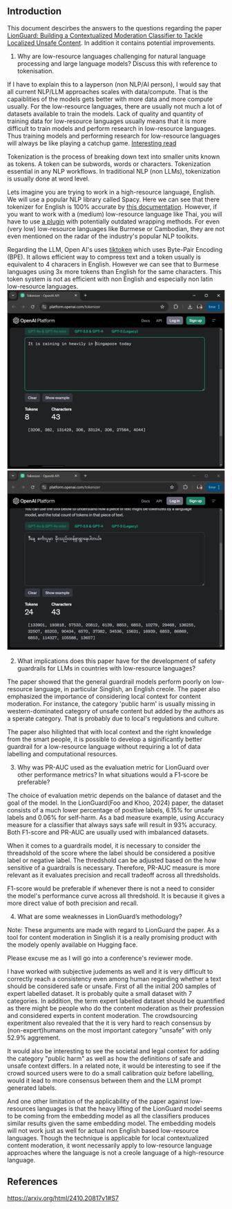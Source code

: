 ## Introduction

This document descirbes the answers to the questions regarding the paper [LionGuard: Building a Contextualized Moderation 
Classifier to Tackle Localized Unsafe Content](https://arxiv.org/abs/2407.10995). In addition it contains potential improvements.

1. Why are low-resource languages challenging for natural language processing and large language models? Discuss this with reference to tokenisation.

If I have to explain this to a layperson (non NLP/AI person), I would say that all current NLP/LLM approaches scales with data/compute. That is the capaiblities of the models gets better with more data and more compute usually. For the low-resource languages, there are usually not much a lot of datasets available to train the models. Lack of quality and quantity of training data for low-resource languages usually means that it is more difficult to train models and perform research in low-resource languages. Thus training models and performing research for low-resource languages will always be like playing a catchup game. [Interesting read](https://arxiv.org/html/2410.20817v1)

Tokenization is the process of breaking down text into smaller units known as tokens. A token can be subwords, words or characters. Tokenization essential in any NLP workflows. In traditional NLP (non LLMs), tokenization is usually done at word level. 

Lets imagine you are trying to work in a high-resource language, English. We will use a popular NLP library called Spacy. Here we can see that there tokenizer for English is 100% accurate by [this documentation](https://spacy.io/models/en#en_core_web_sm-accuracy). However, if you want to work with a (medium) low-resource language like Thai, you will have to use [a plugin](https://spacy.io/universe/project/spacy-pythainlp) with potentially outdated wrapping methods. For even (very low) low-resource languages like Burmese or Cambodian, they are not even mentioned on the radar of the industry's popular NLP toolkits. 

Regarding the LLM, Open AI's uses [tiktoken](https://github.com/openai/tiktoken) which uses Byte-Pair Encoding (BPE). It allows efficient way to compress text and a token usually is equivalent to 4 characers in English. However we can see that to Burmese languages using 3x more tokens than English for the same characters. This token system is not as efficient with non English and especially non latin low-resource languages. 
![TikToken English](doc_images/tokens_english.png)
![TikToken BUrmese](doc_images/tokens_mm.png)



2. What implications does this paper have for the development of safety guardrails for LLMs in countries with low-resource languages?

The paper showed that the general guardrail models perform poorly on low-resource language, in particular Singlish, an English creole. The paper also emphasized the importance of considering local context for content moderation. For instance, the category 'public harm' is usually missing in western-dominated category of unsafe content but added by the authors as a sperate category. That is probably due to local's regulations and culture.

The paper also hilighted that with local context and the right knowledge from the smart people, it is possible to develop a siginificantly better guardrail for a low-resource language without requiring a lot of data labelling and computational resources. 

3. Why was PR-AUC used as the evaluation metric for LionGuard over other performance metrics? In what situations would a F1-score be preferable? 

The choice of evaluation metric depends on the balance of dataset and the goal of the model. In the LionGuard(Foo and Khoo, 2024) paper, the dataset consists of a much lower percentage of positive labels, 6.15% for unsafe labels and 0.06% for self-harm. As a bad measure example, using Accuracy measure for a classifier that always says safe will result in 93% accuracy. Both F1-score and PR-AUC are usually used with imbalanced datasets. 

When it comes to a guardrails model, it is necessary to consider the threadshold of the score where the label should be considered a positive label or negative label. The thredshold can be adjusted based on the how sensitive of a guardrails is necessary. Therefore, PR-AUC measure is more relevant as it evaluates precision and recall tradeoff across all thredsholds. 

F1-score would be preferable if whenever there is not a need to consider the model's performance curve across all thredshold. It is because it gives a more direct value of both precision and recall.

4. What are some weaknesses in LionGuard’s methodology? 

Note: These arguments are made with regard to LionGuard the paper. As a tool for content moderation in Singlish it is a really promising product with the modely openly available on Hugging face. 

Please excuse me as I will go into a conference's reviewer mode. 

I have worked with subjective judements as well and it is very difficult to correctly reach a consistency even among human regarding whether a text should be considered safe or unsafe. First of all the initial 200 samples of expert labelled dataset. It is probably quite a small dataset with 7 categories. In addition, the term expert labelled dataset should be quantified as there might be people who do the content moderation as their profession and considered experts in content moderation. The crowdsourcing experitment also revealed that the it is very hard to reach consensus by (non-expert)humans on the most important category "unsafe" with only 52.9% aggrement.

It would also be interesting to see the societal and legal context for adding the category "public harm" as well as how the definitions of safe and unsafe context differs. In a related note, it would be interesting to see if the crowd sourced users were to do a small calibration quiz before labelling, would it lead to more consensus between them and the LLM prompt generated labels.

And one other limitation of the applicability of the paper against low-resources languages is that the heavy lifting of the LionGuard model seems to be coming from the embedding model as all the classifiers produces similar results given the same embedding model. The embedding models will not work just as well for actual non English based low-resource languages. Though the technique is applicable for local contextualized content moderation, it wont necessarily apply to low-resource language approaches where the language is not a creole language of a high-resource language.  

## References 
https://arxiv.org/html/2410.20817v1#S7
